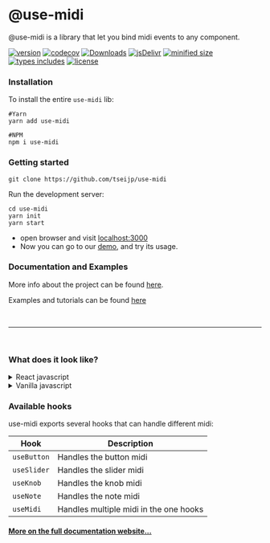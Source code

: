 # @use-midi

@use-midi is a library that let you bind midi events to any component.

[![ version ](
    https://img.shields.io/npm/v/use-midi)](
    https://npmjs.com/package/use-midi)
[![ codecov ](
    https://codecov.io/gh/tseijp/use-midi/coverage.svg)](
    https://codecov.io/gh/tseijp/use-midi)
[![ Downloads ](
    https://img.shields.io/npm/dm/use-midi.svg)](
    https://npmjs.com/package/use-midi)
[![ jsDelivr ](
    https://badgen.net/jsdelivr/hits/npm/use-midi)](
    https://www.jsdelivr.com/package/npm/use-midi)
[![ minified size ](
    https://badgen.net/bundlephobia/minzip/use-midi)](
    https://bundlephobia.com/result?p=use-midi@latest)
[![ types includes ](
    https://badgen.net/npm/types/use-midi)](
    https://www.npmjs.com/package/use-midi)
[![ license ](
    https://badgen.net/npm/license/use-midi)](
    https://www.npmjs.com/package/use-midi)

### Installation
To install the entire `use-midi` lib:

```shell
#Yarn
yarn add use-midi

#NPM
npm i use-midi
```

### Getting started

```shell
git clone https://github.com/tseijp/use-midi
```

Run the development server:

```shell
cd use-midi
yarn init
yarn start
```

- open browser and visit [localhost:3000][host]
- Now you can go to our [demo][demo], and try its usage.


### Documentation and Examples

More info about the project can be found [here][docs].

Examples and tutorials can be found [here][exam]

[host]: http://localhost:3000
[demo]: https://tseijp.github.io/use-midi
[docs]: https://tseijp.github.io/use-midi/documents/intro.md
[exam]: https://tseijp.github.io/use-midi/documents/intro.md

<br/>
<hr/>
</br/>


### What does it look like?

<details>
  <summary>React javascript</summary>

```js
import { useNote } from 'use-midi'

function Example() {
   // Set the note hook
  const bind = useNote((state) => {/*~~*/})

  // Bind it to a component
  return <div {...bind()} />
}
```

</details>

<details>
<summary>Vanilla javascript</summary>

```js
// script.js
const target = document.getElementById('drag')
const noteMidi = new NoteMidi(target, (state) => {/*~~*/})

// when you want to remove the listener
noteMidi.destroy()
```

</details>

### Available hooks

use-midi exports several hooks that can handle different midi:

| Hook         | Description                                |
| ------------ | ------------------------------------------ |
| `useButton`  | Handles the button midi                    |
| `useSlider`  | Handles the slider midi                    |
| `useKnob`    | Handles the knob midi                      |
| `useNote`    | Handles the note midi                      |
| `useMidi`    | Handles multiple midi in the one hooks     |

#### [More on the full documentation website...](https://tseijp.github.io/use-midi/)
